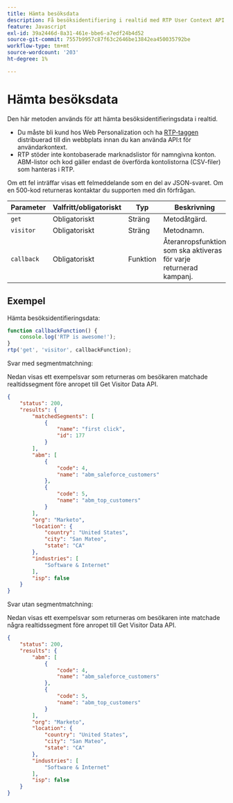 ```yaml
---
title: Hämta besöksdata
description: Få besöksidentifiering i realtid med RTP User Context API med parametrar, callback-exempel och exempelsvar för segment, ABM och plats.
feature: Javascript
exl-id: 39a2446d-8a31-461e-bbe6-a7edf24b4d52
source-git-commit: 7557b9957c87f63c2646be13842ea450035792be
workflow-type: tm+mt
source-wordcount: '203'
ht-degree: 1%

---
```


# Hämta besöksdata

Den här metoden används för att hämta besöksidentifieringsdata i realtid.

- Du måste bli kund hos Web Personalization och ha [RTP-taggen &#x200B;](https://experienceleague.adobe.com/sv/docs/marketo/using/product-docs/web-personalization/rtp-tag-implementation/deploy-the-rtp-javascript) distribuerad till din webbplats innan du kan använda API:t för användarkontext.
- RTP stöder inte kontobaserade marknadslistor för namngivna konton. ABM-listor och kod gäller endast de överförda kontolistorna (CSV-filer) som hanteras i RTP.

Om ett fel inträffar visas ett felmeddelande som en del av JSON-svaret. Om en 500-kod returneras kontaktar du supporten med din förfrågan.

| Parameter | Valfritt/obligatoriskt | Typ | Beskrivning |
|---|---|---|---|
| `get` | Obligatoriskt | Sträng | Metodåtgärd. |
| `visitor` | Obligatoriskt | Sträng | Metodnamn. |
| `callback` | Obligatoriskt | Funktion | Återanropsfunktion som ska aktiveras för varje returnerad kampanj. |

## Exempel

Hämta besöksidentifieringsdata:

```javascript
function callbackFunction() {
    console.log('RTP is awesome!');
}
rtp('get', 'visitor', callbackFunction);
```

Svar med segmentmatchning:

Nedan visas ett exempelsvar som returneras om besökaren matchade realtidssegment före anropet till Get Visitor Data API.

```json
{
    "status": 200,
    "results": {
        "matchedSegments": [
            {
                "name": "first click",
                "id": 177
            }
        ],
        "abm": [
            {
                "code": 4,
                "name": "abm_saleforce_customers"
            },
            {
                "code": 5,
                "name": "abm_top_customers"
            }
        ],
        "org": "Marketo",
        "location": {
            "country": "United States",
            "city": "San Mateo",
            "state": "CA"
        },
        "industries": [
            "Software & Internet"
        ],
        "isp": false
    }
}
```

Svar utan segmentmatchning:

Nedan visas ett exempelsvar som returneras om besökaren inte matchade några realtidssegment före anropet till Get Visitor Data API.

```json
{
    "status": 200,
    "results": {
        "abm": [
            {
                "code": 4,
                "name": "abm_saleforce_customers"
            },
            {
                "code": 5,
                "name": "abm_top_customers"
            }
        ],
        "org": "Marketo",
        "location": {
            "country": "United States",
            "city": "San Mateo",
            "state": "CA"
        },
        "industries": [
            "Software & Internet"
        ],
        "isp": false
    }
}
```
